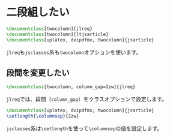 # 二段組したい

```latex
\documentclass[twocolumn]{jlreq}
\documentclass[twocolumn]{ltjsarticle}
\documentclass[uplatex, dvipdfmx, twocolumn]{jsarticle}
```

``jlreq``も``jsclasses``系も``twocolumn``オプションを使います。

## 段間を変更したい

```latex
\documentclass[twocolumn, column_gap=2zw]{jlreq}
```

``jlreq``では、段間（``column_gap``）をクラスオプションで設定します。

```latex
\documentclass[uplatex, dvipdfmx, twocolumn]{jsarticle}
\setlength{\columnsep}{2zw}
```

``jsclasses``系は``\setlength``を使って``\columnsep``の値を設定します。
